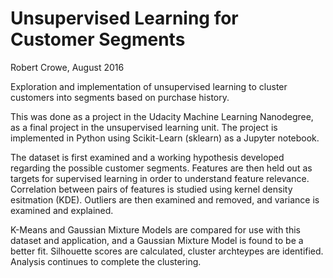 # Unsupervised Learning for Customer Segments

Robert Crowe, August 2016

Exploration and implementation of unsupervised learning to cluster customers 
into segments based on purchase history.

This was done as a project in the Udacity Machine Learning Nanodegree, as a final
project in the unsupervised learning unit.  The project is implemented in Python
using Scikit-Learn (sklearn) as a Jupyter notebook.

The dataset is first examined and a working hypothesis developed regarding the
possible customer segments.  Features are then held out as targets for supervised
learning in order to understand feature relevance.  Correlation between pairs
of features is studied using kernel density esitmation (KDE).  Outliers are then
examined and removed, and variance is examined and explained.

K-Means and Gaussian Mixture Models are compared for use with this dataset and
application, and a Gaussian Mixture Model is found to be a better fit.  Silhouette
scores are calculated, cluster archteypes are identified.  Analysis continues to
complete the clustering.
